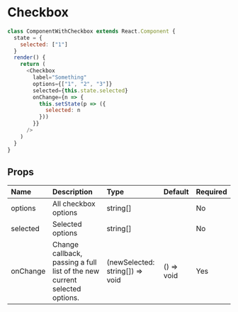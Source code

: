 # Checkbox

```js
class ComponentWithCheckbox extends React.Component {
  state = {
    selected: ["1"]
  }
  render() {
    return (
      <Checkbox
        label="Something"
        options={["1", "2", "3"]}
        selected={this.state.selected}
        onChange={n => {
          this.setState(p => ({
            selected: n
          }))
        }}
      />
    )
  }
}
```

## Props

| Name | Description | Type | Default | Required | 
| :--- | :--- | :--- | :---| :--- |
| options | All checkbox options | string[] |  | No |
| selected | Selected options | string[] |  | No |
| onChange | Change callback, passing a full list of the new current selected options. | (newSelected: string[]) => void | () => void | Yes |
